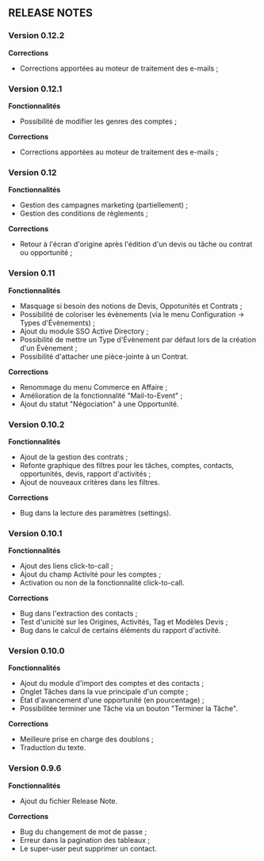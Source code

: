 ## RELEASE NOTES

### Version 0.12.2

**Corrections**
 * Corrections apportées au moteur de traitement des e-mails ;

### Version 0.12.1

**Fonctionnalités**
 * Possibilité de modifier les genres des comptes ;

**Corrections**
 * Corrections apportées au moteur de traitement des e-mails ;

### Version 0.12

**Fonctionnalités**
 * Gestion des campagnes marketing (partiellement) ;
 * Gestion des conditions de règlements ;

**Corrections**
 * Retour à l'écran d'origine après l'édition d'un devis ou tâche ou contrat ou opportunité ;

### Version 0.11

**Fonctionnalités**
 * Masquage si besoin des notions de Devis, Oppotunités et Contrats ;
 * Possibilité de coloriser les évènements (via le menu Configuration -> Types d'Évènements) ;
 * Ajout du module SSO Active Directory ;
 * Possibilité de mettre un Type d'Évènement par défaut lors de la création d'un Évènement ;
 * Possibilité d'attacher une pièce-jointe à un Contrat.

**Corrections**
 * Renommage du menu Commerce en Affaire ;
 * Amélioration de la fonctionnalité "Mail-to-Event" ;
 * Ajout du statut "Négociation" à une Opportunité.

### Version 0.10.2

**Fonctionnalités**
 * Ajout de la gestion des contrats ;
 * Refonte graphique des filtres pour les tâches, comptes, contacts, opportunités, devis, rapport d'activités ;
 * Ajout de nouveaux critères dans les filtres.

**Corrections**
 * Bug dans la lecture des paramètres (settings).

### Version 0.10.1

**Fonctionnalités**
 * Ajout des liens click-to-call ;
 * Ajout du champ Activité pour les comptes ;
 * Activation ou non de la fonctionnalité click-to-call.
 
**Corrections**
 * Bug dans l'extraction des contacts ;
 * Test d'unicité sur les Origines, Activités, Tag et Modèles Devis ;
 * Bug dans le calcul de certains éléments du rapport d'activité.

### Version 0.10.0

**Fonctionnalités**
 * Ajout du module d'import des comptes et des contacts ;
 * Onglet Tâches dans la vue principale d'un compte ;
 * État d'avancement d'une opportunité (en pourcentage) ;
 * Possibilitée terminer une Tâche via un bouton "Terminer la Tâche".
 
**Corrections**
 * Meilleure prise en charge des doublons ;
 * Traduction du texte.
 
### Version 0.9.6

**Fonctionnalités**
 * Ajout du fichier Release Note.

**Corrections**
 * Bug du changement de mot de passe ;
 * Erreur dans la pagination des tableaux ;
 * Le super-user peut supprimer un contact.